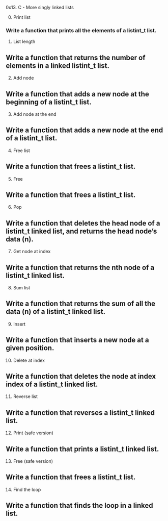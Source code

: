 0x13. C - More singly linked lists

0. Print list
### Write a function that prints all the elements of a listint_t list.

1. List length
## Write a function that returns the number of elements in a linked listint_t list.

2. Add node
## Write a function that adds a new node at the beginning of a listint_t list.

3. Add node at the end
## Write a function that adds a new node at the end of a listint_t list.

4. Free list
## Write a function that frees a listint_t list.

5. Free
## Write a function that frees a listint_t list.

6. Pop
## Write a function that deletes the head node of a listint_t linked list, and returns the head node’s data (n).

7. Get node at index
## Write a function that returns the nth node of a listint_t linked list.

8. Sum list
## Write a function that returns the sum of all the data (n) of a listint_t linked list.

9. Insert
## Write a function that inserts a new node at a given position.

10. Delete at index
## Write a function that deletes the node at index index of a listint_t linked list.

11. Reverse list
## Write a function that reverses a listint_t linked list.

12. Print (safe version)
## Write a function that prints a listint_t linked list.

13. Free (safe version)
## Write a function that frees a listint_t list.

14. Find the loop
## Write a function that finds the loop in a linked list.
